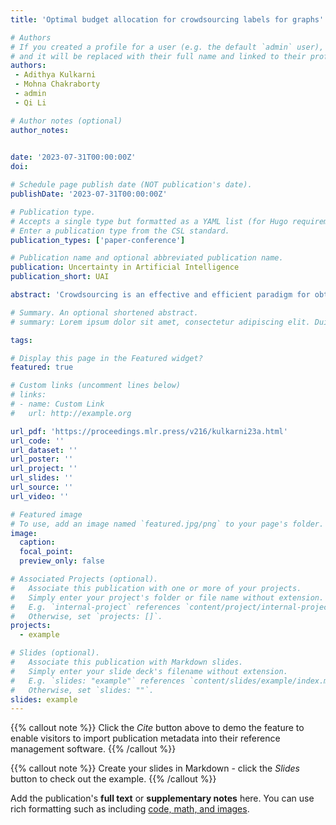 ```yaml
---
title: 'Optimal budget allocation for crowdsourcing labels for graphs'

# Authors
# If you created a profile for a user (e.g. the default `admin` user), write the username (folder name) here
# and it will be replaced with their full name and linked to their profile.
authors: 
 - Adithya Kulkarni
 - Mohna Chakraborty
 - admin
 - Qi Li  

# Author notes (optional)
author_notes: 
  

date: '2023-07-31T00:00:00Z'
doi: 

# Schedule page publish date (NOT publication's date).
publishDate: '2023-07-31T00:00:00Z'

# Publication type.
# Accepts a single type but formatted as a YAML list (for Hugo requirements).
# Enter a publication type from the CSL standard.
publication_types: ['paper-conference']

# Publication name and optional abbreviated publication name.
publication: Uncertainty in Artificial Intelligence
publication_short: UAI

abstract: 'Crowdsourcing is an effective and efficient paradigm for obtaining labels for unlabeled corpus employing crowd workers. This work considers the budget allocation problem for a generalized setting on a graph of instances to be labeled where edges encode instance dependencies. Specifically, given a graph and a labeling budget, we propose an optimal policy to allocate the budget among the instances to maximize the overall labeling accuracy. We formulate the problem as a Bayesian Markov Decision Process (MDP), where we define our task as an optimization problem that maximizes the overall label accuracy under budget constraints. Then, we propose a novel stage-wise reward function that considers the effect of worker labels on the whole graph at each timestamp. This reward function is utilized to find an optimal policy for the optimization problem. Theoretically, we show that our proposed policies are consistent when the budget is infinite. We conduct extensive experiments on five real-world graph datasets and demonstrate the effectiveness of the proposed policies to achieve a higher label accuracy under budget constraints.'

# Summary. An optional shortened abstract.
# summary: Lorem ipsum dolor sit amet, consectetur adipiscing elit. Duis posuere tellus ac convallis placerat. Proin tincidunt magna sed ex sollicitudin condimentum.

tags: 

# Display this page in the Featured widget?
featured: true

# Custom links (uncomment lines below)
# links:
# - name: Custom Link
#   url: http://example.org

url_pdf: 'https://proceedings.mlr.press/v216/kulkarni23a.html'
url_code: ''
url_dataset: ''
url_poster: ''
url_project: ''
url_slides: ''
url_source: ''
url_video: ''

# Featured image
# To use, add an image named `featured.jpg/png` to your page's folder.
image:
  caption: 
  focal_point: 
  preview_only: false

# Associated Projects (optional).
#   Associate this publication with one or more of your projects.
#   Simply enter your project's folder or file name without extension.
#   E.g. `internal-project` references `content/project/internal-project/index.md`.
#   Otherwise, set `projects: []`.
projects:
  - example

# Slides (optional).
#   Associate this publication with Markdown slides.
#   Simply enter your slide deck's filename without extension.
#   E.g. `slides: "example"` references `content/slides/example/index.md`.
#   Otherwise, set `slides: ""`.
slides: example
---
```


{{% callout note %}}
Click the _Cite_ button above to demo the feature to enable visitors to import publication metadata into their reference management software.
{{% /callout %}}

{{% callout note %}}
Create your slides in Markdown - click the _Slides_ button to check out the example.
{{% /callout %}}

Add the publication's **full text** or **supplementary notes** here. You can use rich formatting such as including [code, math, and images](https://docs.hugoblox.com/content/writing-markdown-latex/).
